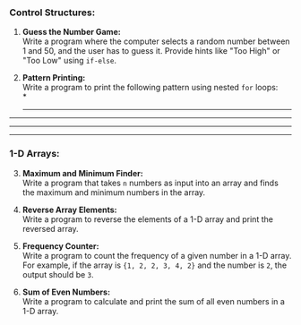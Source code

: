 ### Control Structures:

1. **Guess the Number Game:**  
   Write a program where the computer selects a random number between 1 and 50, and the user has to guess it. Provide hints like "Too High" or "Too Low" using `if-else`.

2. **Pattern Printing:**  
   Write a program to print the following pattern using nested `for` loops:  
    *
   ***
  *****
 *******
*********


### 1-D Arrays:
3. **Maximum and Minimum Finder:**  
   Write a program that takes `n` numbers as input into an array and finds the maximum and minimum numbers in the array.

4. **Reverse Array Elements:**  
   Write a program to reverse the elements of a 1-D array and print the reversed array.

5. **Frequency Counter:**  
   Write a program to count the frequency of a given number in a 1-D array. For example, if the array is `{1, 2, 2, 3, 4, 2}` and the number is `2`, the output should be `3`.

6. **Sum of Even Numbers:**  
    Write a program to calculate and print the sum of all even numbers in a 1-D array.


